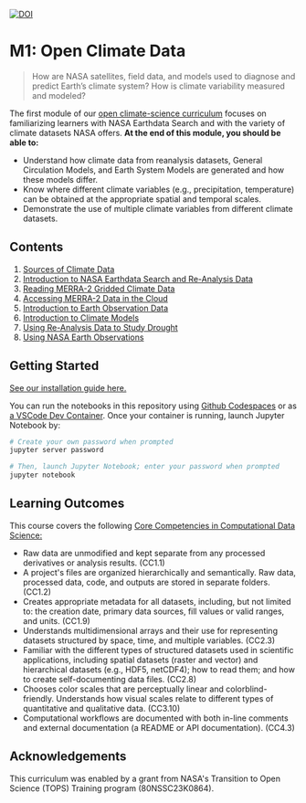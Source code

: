 [![DOI](https://zenodo.org/badge/678572794.svg)](https://zenodo.org/doi/10.5281/zenodo.11204778)

M1: Open Climate Data
=====================

> How are NASA satellites, field data, and models used to diagnose and predict Earth’s climate system? How is climate variability measured and modeled?

The first module of our [open climate-science curriculum](https://openclimatescience.github.io/curriculum) focuses on familiarizing learners with NASA Earthdata Search and with the variety of climate datasets NASA offers. **At the end of this module, you should be able to:**

- Understand how climate data from reanalysis datasets, General Circulation Models, and Earth System Models are generated and how these models differ.
- Know where different climate variables (e.g., precipitation, temperature) can be obtained at the appropriate spatial and temporal scales.
- Demonstrate the use of multiple climate variables from different climate datasets.


Contents
---------------

1. [Sources of Climate Data](https://github.com/OpenClimateScience/M1-Open-Climate-Data/blob/master/notebooks/01_Sources_of_Climate_Data.ipynb)
2. [Introduction to NASA Earthdata Search and Re-Analysis Data](https://github.com/OpenClimateScience/M1-Open-Climate-Data/blob/master/notebooks/02_Intro_to_NASA_Earthdata_Search.ipynb)
3. [Reading MERRA-2 Gridded Climate Data](https://github.com/OpenClimateScience/M1-Open-Climate-Data/blob/master/notebooks/03_Reading_MERRA2_Gridded_Climate_Data.ipynb)
4. [Accessing MERRA-2 Data in the Cloud](https://github.com/OpenClimateScience/M1-Open-Climate-Data/blob/master/notebooks/04_Accessing_MERRA2_Data_in_the_Cloud.ipynb)
5. [Introduction to Earth Observation Data](https://github.com/OpenClimateScience/M1-Open-Climate-Data/blob/master/notebooks/05_Earth_Observation_Data.ipynb)
6. [Introduction to Climate Models](https://github.com/OpenClimateScience/M1-Open-Climate-Data/blob/master/notebooks/06_Climate_Models.ipynb)
7. [Using Re-Analysis Data to Study Drought](https://github.com/OpenClimateScience/M1-Open-Climate-Data/blob/master/notebooks/07_Using_Re-analysis_Data_to_Study_Drought.ipynb)
8. [Using NASA Earth Observations](https://github.com/OpenClimateScience/M1-Open-Climate-Data/blob/master/notebooks/08_Using_NASA_Earth_Observations.ipynb)


Getting Started
---------------

[See our installation guide here.](https://github.com/OpenClimateScience/M1-Open-Climate-Data/blob/master/HOW_TO_INSTALL.md)

You can run the notebooks in this repository using [Github Codespaces](https://docs.github.com/en/codespaces/overview) or as [a VSCode Dev Container](https://code.visualstudio.com/docs/devcontainers/containers). Once your container is running, launch Jupyter Notebook by:

```sh
# Create your own password when prompted
jupyter server password

# Then, launch Jupyter Notebook; enter your password when prompted
jupyter notebook
```


Learning Outcomes
-----------------

This course covers the following [Core Competencies in Computational Data Science:](https://github.com/OpenClimateScience/Core-Competencies/blob/master/ScienceCore-Competencies.md)

- Raw data are unmodified and kept separate from any processed derivatives or analysis results. (CC1.1)
- A project's files are organized hierarchically and semantically. Raw data, processed data, code, and outputs are stored in separate folders. (CC1.2)
- Creates appropriate metadata for all datasets, including, but not limited to: the creation date, primary data sources, fill values or valid ranges, and units. (CC1.9)
- Understands multidimensional arrays and their use for representing datasets structured by space, time, and multiple variables. (CC2.3)
- Familiar with the different types of structured datasets used in scientific applications, including spatial datasets (raster and vector) and hierarchical datasets (e.g., HDF5, netCDF4); how to read them; and how to create self-documenting data files. (CC2.8)
- Chooses color scales that are perceptually linear and colorblind-friendly. Understands how visual scales relate to different types of quantitative and qualitative data. (CC3.10)
- Computational workflows are documented with both in-line comments and external documentation (a README or API documentation). (CC4.3)


Acknowledgements
----------------

This curriculum was enabled by a grant from NASA's Transition to Open Science (TOPS) Training program (80NSSC23K0864).

